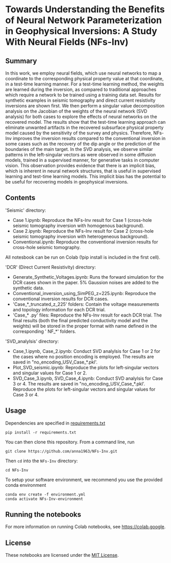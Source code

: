 # Towards Understanding the Benefits of Neural Network Parameterization in Geophysical Inversions: A Study With Neural Fields (NFs-Inv)

## Summary
In this work, we employ neural fields, which use neural networks to map a coordinate to the corresponding physical property value at that coordinate, in a test-time learning manner. For a test-time learning method, the weights are learned during the inversion, as compared to traditional approaches which require a network to be trained using a training data set. Results for synthetic examples in seismic tomography and direct current resistivity inversions are shown first. We then perform a singular value decomposition analysis on the Jacobian of the weights of the neural network (SVD analysis) for both cases to explore the effects of neural networks on the recovered model. The results show that the test-time learning approach can eliminate unwanted artifacts in the recovered subsurface physical property model caused by the sensitivity of the survey and physics. Therefore, NFs-Inv improves the inversion results compared to the conventional inversion in some cases such as the recovery of the dip angle or the prediction of the boundaries of the main target. In the SVD analysis, we observe similar patterns in the left-singular vectors as were observed in some diffusion models, trained in a supervised manner, for generative tasks in computer vision. This observation provides evidence that there is an implicit bias, which is inherent in neural network structures, that is useful in supervised learning and test-time learning models. This implicit bias has the potential to be useful for recovering models in geophysical inversions.

## Contents
'Seismic' directory:
- Case 1.ipynb: Reproduce the NFs-Inv result for Case 1 (cross-hole seismic tomography inversion with homogenous background).
- Case 2.ipynb: Reproduce the NFs-Inv result for Case 2 (cross-hole seismic tomography inversion with heterogeneous background). 
- Conventional.ipynb: Reproduce the conventional inversion results for cross-hole seismic tomography.
  
All notesbook can be run on Colab (!pip install is included in the first cell).

'DCR' (Direct Current Resistivity) directory:

- Generate_Synthetic_Voltages.ipynb: Runs the forward simulation for the DCR cases shown in the paper. 5% Gaussion noises are added to the synthetic data.
- Conventional_inversion_using_SimPEG_z=225.ipynb: Reproduce the conventional inversion results for DCR cases.
- 'Case_*_truncated_z_225' folders: Contain the voltage measurements and topology information for each DCR trial.
- 'Case_* .py' files: Reproduce the NFs-Inv result for each DCR trial. The final results (both the final predicted conductivity model and the weights) will be stored in the proper format with name defined in the corresponding ' NF_*' folders.

'SVD_analylsis' directory:

- Case_1.ipynb, Case_2.ipynb: Conduct SVD analylsis for Case 1 or 2 for the cases where no position encoding is employed. The results are saved in "no_encoding_USV_Case_*.pkl'.
- Plot_SVD_seismic.ipynb: Reproduce the plots for left-singular vectors and singular values for Case 1 or 2.
- SVD_Case_3.ipynb, SVD_Case_4.ipynb: Conduct SVD analylsis for Case 3 or 4. The results are saved in "no_encoding_USV_Case_*.pkl'. Reproduce the plots for left-singular vectors and singular values for Case 3 or 4.
  
## Usage

Dependencies are specified in [requirements.txt](/requirements.txt)

```
pip install -r requirements.txt
```
You can then clone this repository. From a command line, run

```
git clone https://github.com/anna1963/NFs-Inv.git
```

Then `cd` into the `NFs-Inv` directory:

```
cd NFs-Inv
```

To setup your software environment, we recommend you use the provided conda environment

```
conda env create -f environment.yml
conda activate NFs-Inv-environment
```
## Running the notebooks

For more information on running Colab notebooks, see https://colab.google.

## License
These notebooks are licensed under the [MIT License](/LICENSE).
